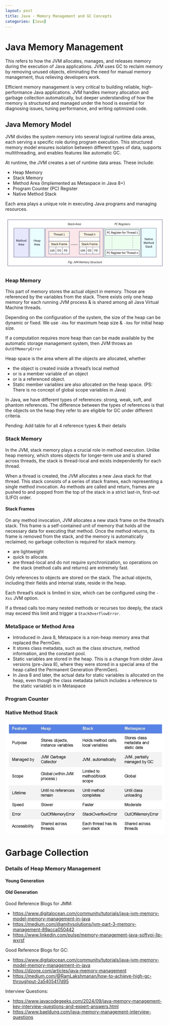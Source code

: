 ```yaml
---
layout: post
title: Java - Memory Management and GC Concepts
categories: [Java]
---
```


# Java Memory Management

This refers to how the JVM allocates, manages, and releases memory during the execution of Java applications. JVM uses GC to reclaim memory by removing unused objects, eliminating the need for manual memory management, thus relieving developers work.

Efficient memory management is very critical to building reliable, high-performance Java applications. JVM handles memory allocation and garbage collection automatically, but deeper understanding of how the memory is structured and managed under the hood is essential for diagnosing issues, tuning performance, and writing optimized code.

## Java Memory Model

JVM divides the system memory into several logical runtime data areas, each serving a specific role during program execution. This structured memory model ensures isolation between different types of data, supports multithreading, and enables features like automatic GC.

At runtime, the JVM creates a set of runtime data areas. These include:

- Heap Memory
- Stack Memory
- Method Area (Implemented as Metaspace in Java 8+)
- Program Counter (PC) Register
- Native Method Stack

Each area plays a unique role in executing Java programs and managing resources.

![jmm-overview](../assets/images/JMM-1.png)

### Heap Memory

This part of memory stores the actual object in memory. Those are referenced by the variables from the stack.
There exists only one heap memory for each running JVM process & is shared among all Java Virtual Machine threads.

Depending on the configuration of the system, the size of the heap can be dynamic or fixed. We use `-Xmx` for maximum heap size & `-Xms` for initial heap size.


If a computation requires more heap than can be made available by the automatic storage management system, then JVM throws an `OutOfMemoryError`


Heap space is the area where all the objects are allocated, whether 
- the object is created inside a thread’s local method
- or is a member variable of an object
- or is a referenced object.
- Static member variables are also allocated on the heap space. (PS: There is no concept of global scope variables in Java)

In Java, we have different types of references: strong, weak, soft, and phantom references. The difference between the types of references is that the objects on the heap they refer to are eligible for GC under different criteria.

Pending: Add table for all 4 reference types & their details

### Stack Memory

In the JVM, stack memory plays a crucial role in method execution. Unlike heap memory, which stores objects for longer-term use and is shared across threads, the stack is thread-local and exists independently for each thread.

When a thread is created, the JVM allocates a new Java stack for that thread. This stack consists of a series of stack frames, each representing a single method invocation. As methods are called and return, frames are pushed to and popped from the top of the stack in a strict last-in, first-out (LIFO) order.

#### Stack Frames

On any method invocation, JVM allocates a new stack frame on the thread’s stack. This frame is a self-contained unit of memory that holds all the necessary data for executing that method. Once the method returns, its frame is removed from the stack, and the memory is automatically reclaimed; no garbage collection is required for stack memory.

- are lightweight
- quick to allocate.
- are thread-local and do not require synchronization, so operations on the stack (method calls and returns) are extremely fast.

Only references to objects are stored on the stack. The actual objects, including their fields and internal state, reside in the heap.

Each thread’s stack is limited in size, which can be configured using the `-Xss` JVM option.

If a thread calls too many nested methods or recurses too deeply, the stack may exceed this limit and trigger a `StackOverflowError`.


### MetaSpace or Method Area

- Introduced in Java 8, Metaspace is a non-heap memory area that replaced the PermGen.
- It stores class metadata, such as the class structure, method information, and the constant pool.
- Static variables are stored in the heap. This is a change from older Java versions (pre-Java 8), where they were stored in a special area of the heap called the Permanent Generation (PermGen).
- In Java 8 and later, the actual data for static variables is allocated on the heap, even though the class metadata (which includes a reference to the static variable) is in Metaspace

### Program Counter

### Native Method Stack

![heap-stack](../assets/images/JMM-2.png)


# Garbage Collection


### Details of Heap Memory Management

#### Young Generation

#### Old Generation


Good Reference Blogs for JMM:
- https://www.digitalocean.com/community/tutorials/java-jvm-memory-model-memory-management-in-java
- https://medium.com/@amitvsolutions/jvm-part-3-memory-management-89acca050442
- https://www.linkedin.com/pulse/memory-management-java-softyoi-llp-wxrsf


Good Reference Blogs for GC:
- https://www.digitalocean.com/community/tutorials/java-jvm-memory-model-memory-management-in-java
- https://dzone.com/articles/java-memory-management
- https://medium.com/@RamLakshmanan/how-to-achieve-high-gc-throughput-2a5405417d95


Interview Questions:
- https://www.javacodegeeks.com/2024/09/java-memory-management-key-interview-questions-and-expert-answers.html
- https://www.baeldung.com/java-memory-management-interview-questions



